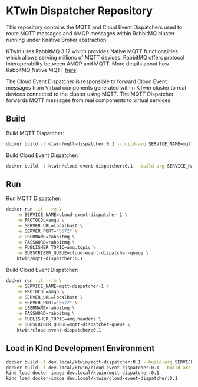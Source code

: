 # KTwin Dispatcher Repository

This repository contains the MQTT and Cloud Event Dispatchers used to route MQTT messages and AMQP messages within RabbitMQ cluster running under Knative Broker abstraction.

KTwin uses RabbitMQ 3.12 which provides Native MQTT functionalities which allows serving millions of MQTT devices. RabbitMQ offers protocol interoperability between AMQP and MQTT. More details about how RabbitMQ Native MQTT [here](https://blog.rabbitmq.com/posts/2023/03/native-mqtt/).

The Cloud Event Dispatcher is responsible to forward Cloud Event messages from Virtual components generated within KTwin cluster to real devices connected to the cluster using MQTT. The MQTT Dispatcher forwards MQTT messages from real components to virtual services.

## Build

Build MQTT Dispatcher:

```sh
docker build -t ktwin/mqtt-dispatcher:0.1 --build-arg SERVICE_NAME=mqtt-dispatcher .
```

Build Cloud Event Dispatcher:

```sh
docker build -t ktwin/cloud-event-dispatcher:0.1 --build-arg SERVICE_NAME=cloud-event-dispatcher .
```

## Run

Run MQTT Dispatcher:

```sh
docker run -it --rm \
    -e SERVICE_NAME=cloud-event-dispatcher-1 \
    -e PROTOCOL=amqp \
    -e SERVER_URL=localhost \
    -e SERVER_PORT="5672" \
    -e USERNAME=rabbitmq \
    -e PASSWORD=rabbitmq \
    -e PUBLISHER_TOPIC=amq.topic \
    -e SUBSCRIBER_QUEUE=cloud-event-dispatcher-queue \
    ktwin/mqtt-dispatcher:0.1
```

Build Cloud Event Dispatcher:

```sh
docker run -it --rm \
    -e SERVICE_NAME=mqtt-dispatcher-1 \
    -e PROTOCOL=amqp \
    -e SERVER_URL=localhost \
    -e SERVER_PORT="5672" \
    -e USERNAME=rabbitmq \
    -e PASSWORD=rabbitmq \
    -e PUBLISHER_TOPIC=amq.headers \
    -e SUBSCRIBER_QUEUE=mqtt-dispatcher-queue \
    ktwin/cloud-event-dispatcher:0.1
```

## Load in Kind Development Environment

```sh
docker build -t dev.local/ktwin/mqtt-dispatcher:0.1 --build-arg SERVICE_NAME=mqtt-dispatcher .
docker build -t dev.local/ktwin/cloud-event-dispatcher:0.1 --build-arg SERVICE_NAME=cloud-event-dispatcher .
kind load docker-image dev.local/ktwin/mqtt-dispatcher:0.1
kind load docker-image dev.local/ktwin/cloud-event-dispatcher:0.1
```
